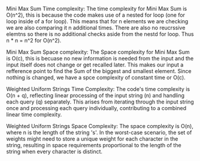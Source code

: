Mini Max Sum Time complexity: The time complexity for Mini Max Sum is O(n^2), this is because the code makes use of a nested
for loop (one for loop inside of a for loop). This means that for n elements we are checking we are also comparing it n additional
times. There are also no reucrssive elemtns so there is no additional checks aside from the nestd for loop. Thus n * n = n^2 for O(n^2).

Mini Max Sum Space complexity: The Space complexity for Mini Max Sum is O(c), this is becuase no new information is needed from the input
and the input itself does not change or get recalled later. This makes our input a refference point to find the Sum of the
biggest and smallest element. Since nothing is changed, we have a spce complexity of constant time or O(c).

Weighted Uniform Strings Time Complexity: The code's time complexity is O(n + q), reflecting linear processing of 
the input string (n) and handling each query (q) separately. This arises from iterating through the input string 
once and processing each query individually, contributing to a combined linear time complexity.


Weighted Uniform Strings Space Complexity: The space complexity is O(n), where n is the length of the string 's'. 
In the worst-case scenario, the set of weights might need to store a unique weight for each character in the 
string, resulting in space requirements proportional to the length of the string when every character is distinct.
